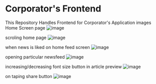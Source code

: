# Corporator's Frontend
This Repository Handles Frontend for Corporator's Application
images
Home Screen page
![image](https://user-images.githubusercontent.com/47321390/115787701-3f018c80-a3e0-11eb-8e18-d2a8bb2f6a2e.png)

scroling home page
![image](https://user-images.githubusercontent.com/47321390/115785323-ef6d9180-a3dc-11eb-8810-0e9c3a790c92.png)

when news is liked on home feed screen
![image](https://user-images.githubusercontent.com/47321390/115785430-13c96e00-a3dd-11eb-86ed-edb8656c6463.png)

opening particular newsfeed
![image](https://user-images.githubusercontent.com/47321390/115785471-217ef380-a3dd-11eb-9553-83d65f2ccd0e.png)

increasing/decreasing font size button in article preview
![image](https://user-images.githubusercontent.com/47321390/115785783-905c4c80-a3dd-11eb-90ac-d5809d9f50cd.png)

on taping share button
![image](https://user-images.githubusercontent.com/47321390/115785834-a23def80-a3dd-11eb-90af-8a93f2ed705c.png)


